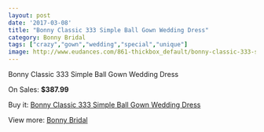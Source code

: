 ```yaml
---
layout: post
date: '2017-03-08'
title: "Bonny Classic 333 Simple Ball Gown Wedding Dress"
category: Bonny Bridal
tags: ["crazy","gown","wedding","special","unique"]
image: http://www.eudances.com/861-thickbox_default/bonny-classic-333-simple-ball-gown-wedding-dress.jpg
---
```

Bonny Classic 333 Simple Ball Gown Wedding Dress

On Sales: **$387.99**
<a href="https://www.eudances.com/en/bonny-bridal/296-bonny-classic-333-simple-ball-gown-wedding-dress.html"><amp-img layout="responsive" width="600" height="600" src="//www.eudances.com/861-thickbox_default/bonny-classic-333-simple-ball-gown-wedding-dress.jpg" alt="Bonny Classic 333 Simple Ball Gown Wedding Dress 0" /></a>
<a href="https://www.eudances.com/en/bonny-bridal/296-bonny-classic-333-simple-ball-gown-wedding-dress.html"><amp-img layout="responsive" width="600" height="600" src="//www.eudances.com/862-thickbox_default/bonny-classic-333-simple-ball-gown-wedding-dress.jpg" alt="Bonny Classic 333 Simple Ball Gown Wedding Dress 1" /></a>

Buy it: [Bonny Classic 333 Simple Ball Gown Wedding Dress](https://www.eudances.com/en/bonny-bridal/296-bonny-classic-333-simple-ball-gown-wedding-dress.html "Bonny Classic 333 Simple Ball Gown Wedding Dress")

View more: [Bonny Bridal](https://www.eudances.com/en/3-bonny-bridal "Bonny Bridal")